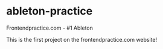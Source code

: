 # ableton-practice
Frontendpractice.com - #1 Ableton 

This is the first project on the frontendpractice.com website!
